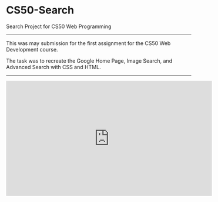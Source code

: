 # CS50-Search
Search Project for CS50 Web Programming

---

This was may submission for the first assignment for the CS50 Web Development course.

The task was to recreate the Google Home Page, Image Search, and Advanced Search with CSS and HTML.

---


<iframe width="560" height="315" src="https://www.youtube.com/embed/XPdDLUyoO-Y" frameborder="0" allow="accelerometer; autoplay; clipboard-write; encrypted-media; gyroscope; picture-in-picture" allowfullscreen></iframe>
